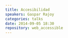 ```yaml
---
title: Accesibilidad
speakers: Gaspar Rajoy
categories: talks
date: 2014-09-05 18:30
repository: web_accessible
---
```


